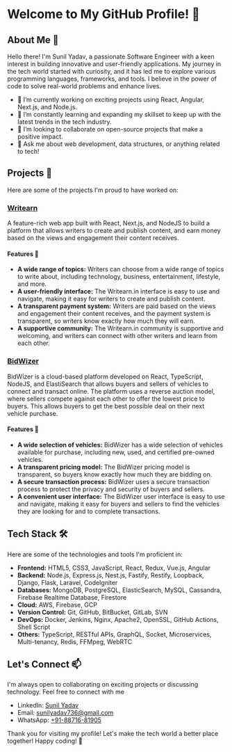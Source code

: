# Welcome to My GitHub Profile! 👋

## About Me 🚀

Hello there! I'm Sunil Yadav, a passionate Software Engineer with a keen interest in building innovative and user-friendly applications. My journey in the tech world started with curiosity, and it has led me to explore various programming languages, frameworks, and tools. I believe in the power of code to solve real-world problems and enhance lives.

- 🔭 I’m currently working on exciting projects using React, Angular, Next.js, and Node.js.
- 🌱 I’m constantly learning and expanding my skillset to keep up with the latest trends in the tech industry.
- 👯 I’m looking to collaborate on open-source projects that make a positive impact.
- 💬 Ask me about web development, data structures, or anything related to tech!

## Projects 🚀

Here are some of the projects I'm proud to have worked on:

### [Writearn](https://writearn.in/)

A feature-rich web app built with React, Next.js, and NodeJS to build a platform that allows writers to create and publish content, and earn money based on the views and engagement their content receives. 

#### Features 💫
- **A wide range of topics:** Writers can choose from a wide range of topics to write about, including technology, business, entertainment, lifestyle, and more.
- **A user-friendly interface:** The Writearn.in interface is easy to use and navigate, making it easy for writers to create and publish content.
- **A transparent payment system:** Writers are paid based on the views and engagement their content receives, and the payment system is transparent, so writers know exactly how much they will earn.
- **A supportive community:** The Writearn.in community is supportive and welcoming, and writers can connect with other writers and learn from each other.

### [BidWizer](https://www.bidwizer.com/)

BidWizer is a cloud-based platform developed on React, TypeScript, NodeJS, and ElastiSearch that allows buyers and sellers of vehicles to connect and transact online. The platform uses a reverse auction model, where sellers compete against each other to offer the lowest price to buyers. This allows buyers to get the best possible deal on their next vehicle purchase.

#### Features 💫
- **A wide selection of vehicles:** BidWizer has a wide selection of vehicles available for purchase, including new, used, and certified pre-owned vehicles.
- **A transparent pricing model:** The BidWizer pricing model is transparent, so buyers know exactly how much they are bidding on.
- **A secure transaction process:** BidWizer uses a secure transaction process to protect the privacy and security of buyers and sellers.
- **A convenient user interface:** The BidWizer user interface is easy to use and navigate, making it easy for buyers and sellers to find the vehicles they are looking for and to complete transactions.

## Tech Stack 🛠️

Here are some of the technologies and tools I'm proficient in:

- **Frontend:** HTML5, CSS3, JavaScript, React, Redux, Vue.js, Angular
- **Backend:** Node.js, Express.js, Nest.js, Fastify, Restify, Loopback, Django, Flask, Laravel, CodeIgniter
- **Databases:** MongoDB, PostgreSQL, ElasticSearch, MySQL, Cassandra, Firebase Realtime Database, Firestore
- **Cloud:** AWS, Firebase, GCP
- **Version Control:** Git, GitHub, BitBucket, GitLab, SVN
- **DevOps:** Docker, Jenkins, Nginx, Apache2, OpenSSL, GitHub Actions, Shell Script
- **Others:** TypeScript, RESTful APIs, GraphQL, Socket, Microservices, Multi-tenancy, Redis, FFMpeg, WebRTC


## Let's Connect 📫
I'm always open to collaborating on exciting projects or discussing technology. Feel free to connect with me

- LinkedIn: [Sunil Yadav](https://www.linkedin.com/in/sunil-yadav-901b7a2a1/)
- Email: sunilyadav736@gmail.com
- WhatsApp: [+91-88716-81905](https://wa.me/918871681905)

Thank you for visiting my profile! Let's make the tech world a better place together! Happy coding! 🚀
